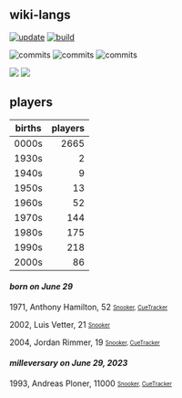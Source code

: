 ## wiki-langs
[![update](https://github.com/dreamerminsk/wiki-langs/actions/workflows/update-tables.yml/badge.svg)](https://github.com/dreamerminsk/wiki-langs/actions/workflows/update-tables.yml)
[![build](https://github.com/dreamerminsk/wiki-langs/actions/workflows/build.yml/badge.svg)](https://github.com/dreamerminsk/wiki-langs/actions/workflows/build.yml)

![commits](https://img.shields.io/github/commit-activity/y/dreamerminsk/wiki-langs)
![commits](https://img.shields.io/github/commit-activity/m/dreamerminsk/wiki-langs)
![commits](https://img.shields.io/github/commit-activity/w/dreamerminsk/wiki-langs)

![](https://img.shields.io/github/languages/code-size/dreamerminsk/wiki-langs)
![](https://img.shields.io/github/repo-size/dreamerminsk/wiki-langs)

## players
| births | players |
| :----: | ------: |
| 0000s | 2665 |
| 1930s | 2 |
| 1940s | 9 |
| 1950s | 13 |
| 1960s | 52 |
| 1970s | 144 |
| 1980s | 175 |
| 1990s | 218 |
| 2000s | 86 |

#### ***born on June 29***
1971, Anthony Hamilton, 52 <sub><sup>[Snooker](http://www.snooker.org/res/index.asp?player=115), [CueTracker](http://cuetracker.net/Players/anthony-hamilton/)</sup></sub>

2002, Luis Vetter, 21 <sub><sup>[Snooker](http://www.snooker.org/res/index.asp?player=2253)</sup></sub>

2004, Jordan Rimmer, 19 <sub><sup>[Snooker](http://www.snooker.org/res/index.asp?player=148), [CueTracker](http://cuetracker.net/Players/jordan-rimmer/)</sup></sub>


#### ***milleversary on June 29, 2023***
1993, Andreas Ploner, 11000 <sub><sup>[Snooker](http://www.snooker.org/res/index.asp?player=633), [CueTracker](http://cuetracker.net/Players/andreas-ploner/)</sup></sub>



